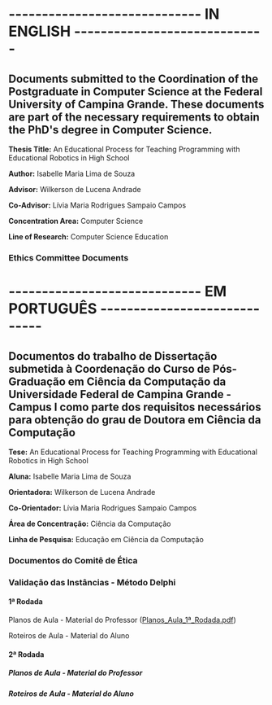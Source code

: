 # ----------------------------- IN ENGLISH -----------------------------
## Documents submitted to the Coordination of the Postgraduate in Computer Science at the Federal University of Campina Grande. These documents are part of the necessary requirements to obtain the PhD's degree in Computer Science.

**Thesis Title:** An Educational Process for Teaching Programming with Educational Robotics in High School

**Author:** Isabelle Maria Lima de Souza

**Advisor:** Wilkerson de Lucena Andrade

**Co-Advisor:** Lívia Maria Rodrigues Sampaio Campos

**Concentration Area:** Computer Science

**Line of Research:** Computer Science Education


### Ethics Committee Documents


# ----------------------------- EM PORTUGUÊS -----------------------------
## Documentos do trabalho de Dissertação submetida à Coordenação do Curso de Pós-Graduação em Ciência da Computação da Universidade Federal de Campina Grande - Campus I como parte dos requisitos necessários para obtenção do grau de Doutora em Ciência da Computação

**Tese:** An Educational Process for Teaching Programming with Educational Robotics in High School

**Aluna:** Isabelle Maria Lima de Souza

**Orientadora:** Wilkerson de Lucena Andrade

**Co-Orientador:** Lívia Maria Rodrigues Sampaio Campos 

**Área de Concentração:** Ciência da Computação

**Linha de Pesquisa:** Educação em Ciência da Computação


### Documentos do Comitê de Ética

### Validação das Instâncias - Método Delphi

#### 1ª Rodada
Planos de Aula - Material do Professor ([Planos_Aula_1ª_Rodada.pdf](https://github.com/isabellelimasouza/CTProgER/commit/8248a6feff69d4055598739b5d6e2a3899070ea2))

Roteiros de Aula - Material do Aluno

#### 2ª Rodada
##### Planos de Aula - Material do Professor
##### Roteiros de Aula - Material do Aluno

